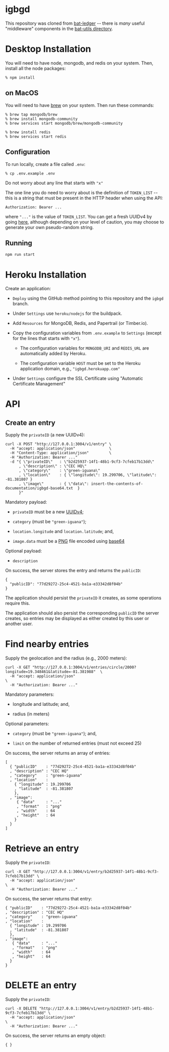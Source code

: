 # igbgd
This repository was cloned from [bat-ledger](https://github.com/brave-intl/bat-ledger) --
there is *many* useful "middleware" components in the [bat-utils directory](tree/master/bat-utils).

# Desktop Installation
You will need to have node, mongodb, and redis on your system.
Then, install all the node packages:

    % npm install

## on MacOS
You will need to have [brew](https://brew.sh/) on your system.
Then run these commands:

    % brew tap mongodb/brew
    % brew install mongodb-community
    % brew services start mongodb/brew/mongodb-community

    % brew install redis
    % brew services start redis

## Configuration
To run locally, create a file called `.env`:

    % cp .env.example .env

Do not worry about any line that starts with `"x"`

The one line you do need to worry about is the definition of `TOKEN_LIST` --
this is a string that must be present in the HTTP header when using the API:

    Authorization: Bearer ...
    
where `"..."` is the value of `TOKEN_LIST`.
You can get a fresh UUIDv4 by going [here](https://www.uuidgenerator.net/),
although depending on your level of caution,
you may choose to generate your own pseudo-random string.

## Running

    npm run start

# Heroku Installation

Create an application:

- `Deploy` using the GitHub method pointing to this repository and the `igbgd` branch.

- Under `Settings` use `heroku/nodejs` for the buildpack.

- Add `Resources` for MongoDB, Redis, and Papertrail (or Timber.io).

- Copy the configuration variables from `.env.example` to `Settings` (except for the lines that starts with `"x"`).

    - The configuration variables for `MONGODB_URI` and `REDIS_URL` are automatically added by Heroku.

    - The configuration variable `HOST` must be set to the Heroku application domain, e.g., `"igbgd.herokuapp.com"`

- Under `Settings` configure the SSL Certificate using "Automatic Certificate Management"

# API

## Create an entry

Supply the `privateID` (a new UUIDv4):

    curl -X POST "http://127.0.0.1:3004/v1/entry" \
      -H "accept: application/json"               \
      -H "Content-Type: application/json"         \
      -H "Authorization: Bearer ..."
      -d "{ \"privateID\"   : \"b2d25937-14f1-48b1-9cf3-7cfeb17b13dd\"
          , \"description\" : \"CEC HQ\"
          , \"category\"    : \"green-iguana\"
          , \"location\"    : { \"longitude\": 19.299706, \"latitude\": -81.381807 }
          , \"image\"       : { \"data\": insert-the-contents-of-documentation/igbgd-base64.txt  }
          }"

Mandatory payload:

- `privateID` must be a new [UUIDv4](https://en.wikipedia.org/wiki/Universally_unique_identifier#Version_4_(random));

- `category` (must be `"green-iguana"`);

- `location.longitude` and  `location.latitude`; and,

- `image.data` must be a [PNG](https://en.wikipedia.org/wiki/Portable_Network_Graphics) file encoded using
[base64](https://en.wikipedia.org/wiki/Base64)


Optional payload:

- `description`

On success,
the server stores the entry and returns the `publicID`:

    {
      "publicID": "77d29272-25c4-4521-ba1a-e33342d8f04b"
    }

The application should persist the `privateID` it creates,
as some operations require this.

The application should also persist the corresponding `publicID` the server creates,
so entries may be displayed as either created by this user or another user.

# Find nearby entries

Supply the geolocation and the radius (e.g., 2000 meters):

    curl -X GET "http://127.0.0.1:3004/v1/entries/circle/2000?longitude=19.348461&latitude=-81.381988"  \
      -H "accept: application/json"                                                                     \
      -H "Authorization: Bearer ..."

Mandatory parameters:

- longitude and latitude; and,

- radius (in meters)

Optional parameters:

- `category` (must be `"green-iguana"`); and,

- `limit` on the number of returned entries (must not exceed 25)

On success,
the server returns an array of entries:

    [
      { "publicID"    : "77d29272-25c4-4521-ba1a-e33342d8f04b"
      , "description" : "CEC HQ"
      , "category"    : "green-iguana"
      , "location"    :
        { "longitude" : 19.299706
        , "latitude"  : -81.381807
        },
      , "image":
         { "data"     : "..."
         , "format"   : "png"
         , "width"    : 64
         , "height"   : 64
        }
      }
    ]

# Retrieve an entry

Supply the `privateID`:

    curl -X GET "http://127.0.0.1:3004/v1/entry/b2d25937-14f1-48b1-9cf3-7cfeb17b13dd" \
      -H "accept: application/json"                                                   \
      -H "Authorization: Bearer ..."

On success,
the server returns that entry:

    { "publicID"    : "77d29272-25c4-4521-ba1a-e33342d8f04b"
    , "description" : "CEC HQ"
    , "category"    : "green-iguana"
    , "location"    :
      { "longitude" : 19.299706
      , "latitude"  : -81.381807
      },
    , "image":
       { "data"     : "..."
       , "format"   : "png"
       , "width"    : 64
       , "height"   : 64
      }
    }

# DELETE an entry

Supply the `privateID`:

    curl -X DELETE "http://127.0.0.1:3004/v1/entry/b2d25937-14f1-48b1-9cf3-7cfeb17b13dd" \
      -H "accept: application/json"                                                      \
      -H "Authorization: Bearer ..."

On success,
the server returns an empty object:

    { }
